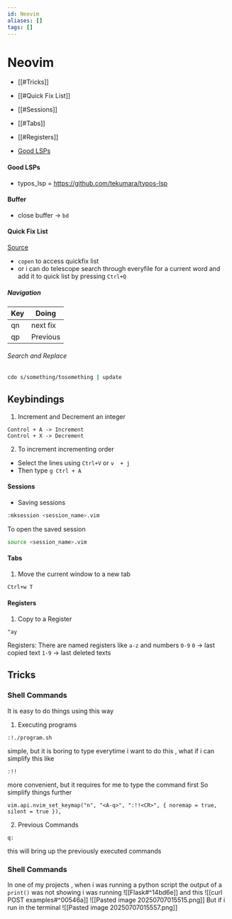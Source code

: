 ```yaml
---
id: Neovim
aliases: []
tags: []
---
```


# Neovim

- [[#Tricks]]
- [[#Quick Fix List]]
- [[#Sessions]]
- [[#Tabs]]
- [[#Registers]]

- [Good LSPs](#good%20lsps)

#### Good LSPs

- typos_lsp = https://github.com/tekumara/typos-lsp

#### Buffer

- close buffer -> `bd`

#### Quick Fix List

[Source](https://youtu.be/AuXZA-xCv04?si=N08Jwg8wmCDbs7-G)

- `copen` to access quickfix list
- or i can do telescope search through everyfile for a current word and add it to quick list by pressing `Ctrl+Q`

##### Navigation

| Key        | Doing    |
| ---------- | -------- |
| <Leader>qn | next fix |
| qp         | Previous |

###### Search and Replace

```bash
cdo s/something/tosomething | update
```

## Keybindings

1. Increment and Decrement an integer

```
Control + A -> Increment
Control + X -> Decrement
```

2. To increment incrementing order

- Select the lines using `Ctrl+V` or `v  + j`
- Then type `g Ctrl + A `

#### Sessions

- Saving sessions

```bash
:mksession <session_name>.vim
```

To open the saved session

```bash
source <session_name>.vim
```

#### Tabs

1. Move the current window to a new tab

```bash
Ctrl+w T
```

#### Registers

1. Copy to a Register

```vim
"ay
```

Registers: There are named registers like `a-z` and numbers `0-9`
`0` -> last copied text
`1-9` -> last deleted texts

## Tricks

### Shell Commands

It is easy to do things using this way

1. Executing programs

```
:!./program.sh
```

simple, but it is boring to type everytime i want to do this , what if i can simplify this like

```
:!!
```

more convenient, but it requires for me to type the command first
So simplify things further

```vim
vim.api.nvim_set_keymap("n", "<A-q>", ":!!<CR>", { noremap = true, silent = true }),
```

2. Previous Commands

```
q:
```

this will bring up the previously executed commands




### Shell Commands
In one of my projects , when i was running a python script the output of a `print()` was not showing
i was running ![[Flask#^14bd6e]] and this ![[curl POST examples#^00546a]]
![[Pasted image 20250707015515.png]]
But if i run in the terminal 
![[Pasted image 20250707015557.png]]

